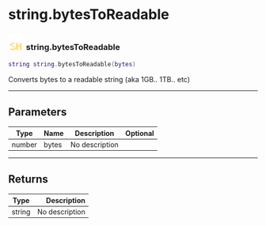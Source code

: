# string.bytesToReadable

### <img src="../../.gitbook/assets/shared.png" width="32" height="32" /> string.bytesToReadable

```lua
string string.bytesToReadable(bytes)
```

Converts bytes to a readable string (aka 1GB.. 1TB.. etc)<br>

-----------------
## Parameters

| Type   | Name | Description | Optional |
| ------ | ---- | ----------- | -------: |
| number | bytes | No description |  |

-----------------
## Returns

| Type   | Description |
| ------ | ----------: |
| string | No description |
